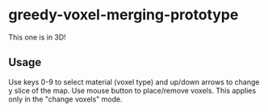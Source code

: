 # greedy-voxel-merging-prototype

This one is in 3D!

## Usage
Use keys 0-9 to select material (voxel type) and up/down arrows to change y slice of the map. Use mouse button to place/remove voxels. This applies only in the "change voxels" mode.